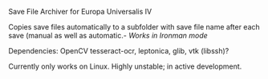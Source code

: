 Save File Archiver for Europa Universalis IV

Copies  save files automatically to a subfolder with save file name after each save (manual as well as automatic.- *Works in Ironman mode*

Dependencies: OpenCV tesseract-ocr, leptonica, glib, vtk (libssh)?

Currently only works on Linux.
Highly unstable; in active development.

